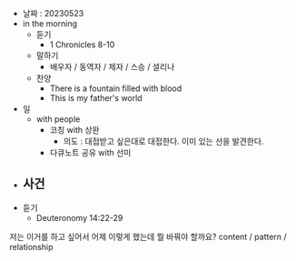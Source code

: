 - 날짜 : 20230523
- in the morning
	- 듣기
		- 1 Chronicles 8-10
	- 말하기
		-  배우자 / 동역자 / 제자 / 스승 / 셜리나
	- 찬양
		- There is a fountain filled with blood
		- This is my father's world
- 일
	- with people
		- 코칭 with 상완
			- 의도 : 대접받고 싶은대로 대접한다. 이미 있는 선을 발견한다.
		- 다큐노트 공유 with 선미
- 사건
	- 
- 듣기
	- Deuteronomy  14:22-29



저는 이거를 하고 싶어서 어제 이렇게 했는데 뭘 바꿔야 할까요?
content / pattern / relationship